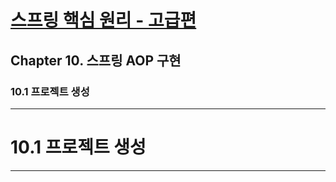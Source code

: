 # <a href = "../README.md" target="_blank">스프링 핵심 원리 - 고급편</a>
## Chapter 10. 스프링 AOP 구현
### 10.1 프로젝트 생성

---

# 10.1 프로젝트 생성

---
